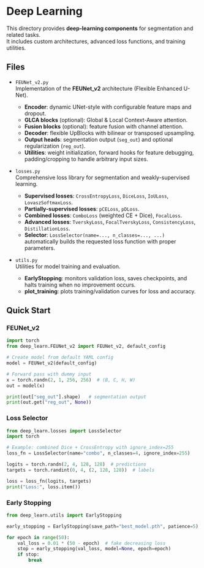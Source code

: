 # Deep Learning

This directory provides **deep-learning components** for segmentation and related tasks.  
It includes custom architectures, advanced loss functions, and training utilities.

## Files

- `FEUNet_v2.py`  
  Implementation of the **FEUNet_v2** architecture (Flexible Enhanced U-Net).  
  - **Encoder**: dynamic UNet-style with configurable feature maps and dropout.  
  - **GLCA blocks** (optional): Global & Local Context-Aware attention.  
  - **Fusion blocks** (optional): feature fusion with channel attention.  
  - **Decoder**: flexible UpBlocks with bilinear or transposed upsampling.  
  - **Output heads**: segmentation output (`seg_out`) and optional regularization (`reg_out`).  
  - **Utilities**: weight initialization, forward hooks for feature debugging, padding/cropping to handle arbitrary input sizes.

- `losses.py`  
  Comprehensive loss library for segmentation and weakly-supervised learning.  
  - **Supervised losses**: `CrossEntropyLoss`, `DiceLoss`, `IoULoss`, `LovaszSoftmaxLoss`.  
  - **Partially-supervised losses**: `pCELoss`, `pDLoss`.  
  - **Combined losses**: `ComboLoss` (weighted CE + Dice), `FocalLoss`.  
  - **Advanced losses**: `TverskyLoss`, `FocalTverskyLoss`, `ConsistencyLoss`, `DistillationLoss`.  
  - **Selector**: `LossSelector(name=..., n_classes=..., ...)` automatically builds the requested loss function with proper parameters.

- `utils.py`  
  Utilities for model training and evaluation.  
  - **EarlyStopping**: monitors validation loss, saves checkpoints, and halts training when no improvement occurs.  
  - **plot_training**: plots training/validation curves for loss and accuracy.

## Quick Start

### FEUNet_v2
```python
import torch
from deep_learn.FEUNet_v2 import FEUNet_v2, default_config

# Create model from default YAML config
model = FEUNet_v2(default_config)

# Forward pass with dummy input
x = torch.randn(2, 1, 256, 256)  # (B, C, H, W)
out = model(x)

print(out["seg_out"].shape)   # segmentation output
print(out.get("reg_out", None))
```

### Loss Selector
```python
from deep_learn.losses import LossSelector
import torch

# Example: combined Dice + CrossEntropy with ignore_index=255
loss_fn = LossSelector(name="combo", n_classes=4, ignore_index=255)

logits = torch.randn(2, 4, 128, 128)  # predictions
targets = torch.randint(0, 4, (2, 128, 128))  # labels

loss = loss_fn(logits, targets)
print("Loss:", loss.item())
```

### Early Stopping
```python
from deep_learn.utils import EarlyStopping

early_stopping = EarlyStopping(save_path="best_model.pth", patience=5)

for epoch in range(50):
    val_loss = 0.01 * (50 - epoch)  # fake decreasing loss
    stop = early_stopping(val_loss, model=None, epoch=epoch)
    if stop:
        break
```
